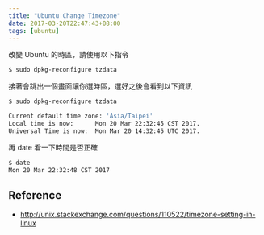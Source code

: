 ```yaml
---
title: "Ubuntu Change Timezone"
date: 2017-03-20T22:47:43+08:00
tags: [ubuntu]
---
```


改變 Ubuntu 的時區，請使用以下指令

```bash
$ sudo dpkg-reconfigure tzdata
```

接著會跳出一個畫面讓你選時區，選好之後會看到以下資訊

```bash
$ sudo dpkg-reconfigure tzdata

Current default time zone: 'Asia/Taipei'
Local time is now:      Mon 20 Mar 22:32:45 CST 2017.
Universal Time is now:  Mon Mar 20 14:32:45 UTC 2017.
```

再 date 看一下時間是否正確

```bash
$ date
Mon 20 Mar 22:32:48 CST 2017
```

## Reference
- http://unix.stackexchange.com/questions/110522/timezone-setting-in-linux
